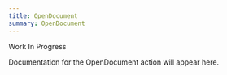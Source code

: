 ```yaml
---
title: OpenDocument
summary: OpenDocument
---
```


Work In Progress

Documentation for the OpenDocument action will appear here.